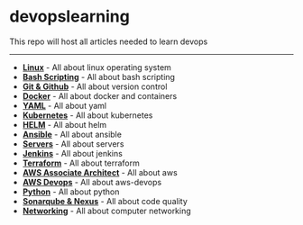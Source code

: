 # **devopslearning**
This repo will host all articles needed to learn devops

----------------------------------------------
- **[Linux](http://www.yahoo.com)** - All about linux operating system
- **[Bash Scripting](http://www.yahoo.com)** - All about bash scripting
- **[Git & Github](http://www.yahoo.com)** - All about version control
- **[Docker](http://www.yahoo.com)** - All about docker and containers
- **[YAML](http://www.yahoo.com)** - All about yaml
- **[Kubernetes](http://www.yahoo.com)** - All about kubernetes
- **[HELM](http://www.yahoo.com)** - All about helm
- **[Ansible](http://www.yahoo.com)** - All about ansible
- **[Servers](http://www.yahoo.com)** - All about servers
- **[Jenkins](http://www.yahoo.com)** - All about jenkins
- **[Terraform](http://www.yahoo.com)** - All about terraform
- **[AWS Associate Architect](http://www.yahoo.com)** - All about aws
- **[AWS Devops](http://www.yahoo.com)** - All about aws-devops
- **[Python](http://www.yahoo.com)** - All about python
- **[Sonarqube & Nexus](http://www.yahoo.com)** - All about code quality
- **[Networking](http://www.yahoo.com)** - All about computer networking

